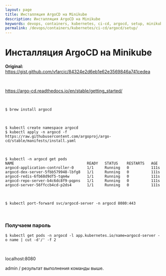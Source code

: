 ```yaml
---
layout: page
title: Инсталляция ArgoCD на Minikube
description: Инсталляция ArgoCD на Minikube
keywords: devops, containers, kubernetes, ci-cd, argocd, setup, minikube
permalink: /devops/containers/kubernetes/ci-cd/argocd/setup/
---
```


# Инсталляция ArgoCD на Minikube

**Original:**
https://gist.github.com/vfarcic/84324e2d6eb1e62e3569846a741cedea

<br/>

https://argo-cd.readthedocs.io/en/stable/getting_started/

<br/>

```
$ brew install argocd
```

<br/>

```
$ kubectl create namespace argocd
$ kubectl apply -n argocd -f https://raw.githubusercontent.com/argoproj/argo-cd/stable/manifests/install.yaml
```

<br/>

```
$ kubectl -n argocd get pods
NAME                                 READY   STATUS    RESTARTS   AGE
argocd-application-controller-0      1/1     Running   0          111s
argocd-dex-server-5fbb579948-lbfg8   1/1     Running   0          111s
argocd-redis-6fb68d9df5-tqm4w        1/1     Running   0          111s
argocd-repo-server-b4c6dc8f9-pqpns   1/1     Running   0          111s
argocd-server-56ffccb4cd-p2ds4       1/1     Running   0          111s
```

<br/>

```
$ kubectl port-forward svc/argocd-server -n argocd 8080:443
```

<br/>

### Получаем пароль

```
$ kubectl get pods -n argocd -l app.kubernetes.io/name=argocd-server -o name | cut -d'/' -f 2
```

<br/>

localhost:8080

admin / результат выполнения команды выше.
